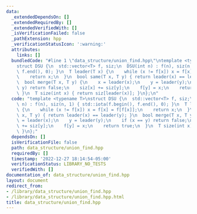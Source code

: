 ```yaml
---
data:
  _extendedDependsOn: []
  _extendedRequiredBy: []
  _extendedVerifiedWith: []
  _isVerificationFailed: false
  _pathExtension: hpp
  _verificationStatusIcon: ':warning:'
  attributes:
    links: []
  bundledCode: "#line 1 \"data_structure/union_find.hpp\"\ntemplate <typename T>\n\
    struct DSU {\n  std::vector<T> f, siz;\n  DSU(int n) : f(n), siz(n, 1) { std::iota(f.begin(),\
    \ f.end(), 0); }\n  T leader(T x) {\n    while (x != f[x]) x = f[x] = f[f[x]];\n\
    \    return x;\n  }\n  bool same(T x, T y) { return leader(x) == leader(y); }\n\
    \  bool merge(T x, T y) {\n    x = leader(x);\n    y = leader(y);\n    if (x ==\
    \ y) return false;\n    siz[x] += siz[y];\n    f[y] = x;\n    return true;\n \
    \ }\n  T size(int x) { return siz[leader(x)]; }\n};\n"
  code: "template <typename T>\nstruct DSU {\n  std::vector<T> f, siz;\n  DSU(int\
    \ n) : f(n), siz(n, 1) { std::iota(f.begin(), f.end(), 0); }\n  T leader(T x)\
    \ {\n    while (x != f[x]) x = f[x] = f[f[x]];\n    return x;\n  }\n  bool same(T\
    \ x, T y) { return leader(x) == leader(y); }\n  bool merge(T x, T y) {\n    x\
    \ = leader(x);\n    y = leader(y);\n    if (x == y) return false;\n    siz[x]\
    \ += siz[y];\n    f[y] = x;\n    return true;\n  }\n  T size(int x) { return siz[leader(x)];\
    \ }\n};"
  dependsOn: []
  isVerificationFile: false
  path: data_structure/union_find.hpp
  requiredBy: []
  timestamp: '2022-12-27 18:14:54-05:00'
  verificationStatus: LIBRARY_NO_TESTS
  verifiedWith: []
documentation_of: data_structure/union_find.hpp
layout: document
redirect_from:
- /library/data_structure/union_find.hpp
- /library/data_structure/union_find.hpp.html
title: data_structure/union_find.hpp
---
```

